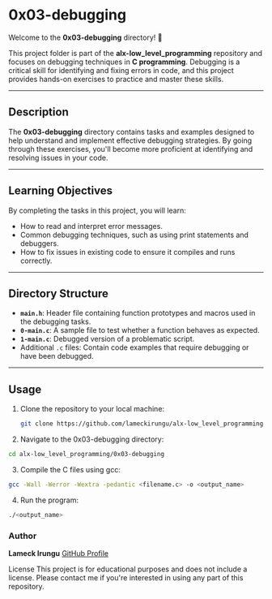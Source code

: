 # 0x03-debugging

Welcome to the **0x03-debugging** directory! 🚧

This project folder is part of the **alx-low_level_programming** repository and focuses on debugging techniques in **C programming**. Debugging is a critical skill for identifying and fixing errors in code, and this project provides hands-on exercises to practice and master these skills.

---

## Description

The **0x03-debugging** directory contains tasks and examples designed to help understand and implement effective debugging strategies. By going through these exercises, you'll become more proficient at identifying and resolving issues in your code.

---

## Learning Objectives

By completing the tasks in this project, you will learn:
- How to read and interpret error messages.
- Common debugging techniques, such as using print statements and debuggers.
- How to fix issues in existing code to ensure it compiles and runs correctly.

---

## Directory Structure

- **`main.h`**: Header file containing function prototypes and macros used in the debugging tasks.
- **`0-main.c`**: A sample file to test whether a function behaves as expected.
- **`1-main.c`**: Debugged version of a problematic script.
- Additional `.c` files: Contain code examples that require debugging or have been debugged.

---

## Usage

1. Clone the repository to your local machine:
   ```bash
   git clone https://github.com/lameckirungu/alx-low_level_programming.git
    ```
2. Navigate to the 0x03-debugging directory:
```bash
cd alx-low_level_programming/0x03-debugging
```
3. Compile the C files using gcc:
```bash
gcc -Wall -Werror -Wextra -pedantic <filename.c> -o <output_name>
```
4. Run the program:
```bash
./<output_name>
```

### Author
**Lameck Irungu**
[GitHub Profile](https://github.com/lameckirungu)

License
This project is for educational purposes and does not include a license. Please contact me if you're interested in using any part of this repository.

   
